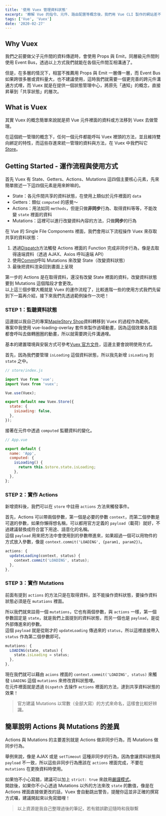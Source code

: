 ```yaml
---
title: '使用 Vuex 管理資料狀態'
excerpt: '瞭解 Vue 的指令、元件、路由配置等概念後，我們用 Vue CLI 製作的網站差不多告一段落了！然而 Vue 生態圈還有一個必備技能是 Vuex，我們現在就來把 Vuex 也加入專案，讓我們的資料狀態可以跨元件同步。'
tags: ['Vue', 'Vuex']
date: '2020-02-27'
---
```


## Why Vuex

我們之前要做父子元件間的資料傳遞時，會使用 Props 與 Emit，同層級元件間則使用 Event Bus，透過以上方式我們就能在各個元件間互相溝通了。

但是，在多層的情況下，相當不推薦用 Props 與 Emit 一層傳一層，而 Event Bus 如果跨很多層或資料量大，也不建議使用，這時我們就需要一個更完善的跨元件溝通方式哩，而 Vuex 就是在提供一個狀態管理中心，將原先「通知」的概念，直接昇華到「共享狀態」的層次。

## What is Vuex

其實 Vuex 的概念簡單來說就是把 Vue 元件裡面的資料或方法移到 Vuex 去做管理。

在這個統一管理的概念下，任何一個元件都能呼叫 Vuex 裡頭的方法，並且維持雙向綁定的特性，而這些存進來統一管理的資料與方法，在 Vuex 中我們叫它[Store](https://vuex.vuejs.org/zh/api/#vuex-store)。

## Getting Started - 運作流程與使用方式

首先 Vuex 有 State、Getters、Actions、Mutations 這四個主要核心元素，先來簡單敘述一下這四個元素是用來幹嘛的。

- State：各元件間共享的資料狀態，在使用上類似於元件裡面的 `data`
- Getters：類似 `computed` 的感覺～
- Actions：用法如同 `methods`，但是只做**非同步**行為、取得資料等等，不能改變 `state` 裡面的資料
- Mutations：這裡可以進行改變資料內容的方法，只做**同步**的行為

在 Vue 的 Single File Components 裡面，我們會用以下流程操作 Vuex 來存取共享的資料狀態：

1. 透過[Dispatch](https://vuex.vuejs.org/zh/api/#dispatch)方法觸發 Actions 裡面的 Function 完成非同步行為，像是去取得遠端資料（透過 AJAX、Axios 呼叫遠端 API）
2. 使用[Commit](https://vuex.vuejs.org/zh/api/#commit)呼叫 Mutations 來改變 State（改變資料狀態）
3. 最後把資料渲染回到畫面上呈現

第一步的 Actions 是在取得資料，還沒有改變 State 裡面的資料，改變資料狀態要到 Mutations 這個階段才會更改。  
以上這三個步驟大概就是 Vuex 的運作流程了，比較進階一些的使用方式我們先留到下一篇再介紹，接下來我們先透過範例操作一次吧！

### STEP 1：監聽資料狀態

這邊就以我自己的專案[MapleStory Shop](https://sealman234.github.io/MapleStoryShopV4/#/index)資料轉移到 Vuex 的過程作為範例。  
專案中我使用 vue-loading-overlay 套件來製作過場動畫，因為這個效果各頁面都會呼叫去做轉圈圈的動畫，所以就需要跨元件溝通哩。

基本的建置環境與安裝方式可參考[Vuex 官方文件](https://vuex.vuejs.org/zh/installation.html)，這邊主要會說明使用方式。

首先，因為我們要管理 `isLoading` 這個資料狀態，所以我先新增 `isLoading` 到 `state` 之中。

```javascript
// store/index.js

import Vue from 'vue';
import Vuex from 'vuex';

Vue.use(Vuex);

export default new Vuex.Store({
  state: {
    isLoading: false,
  },
});
```

接著在元件中透過 `computed` 監聽資料的變化。

```javascript
// App.vue

export default {
  name: 'App',
  computed: {
    isLoading() {
      return this.$store.state.isLoading;
    },
  },
};
```

### STEP 2：實作 Actions

新增資料後，我們可以在 `store` 中註冊 `actions` 方法來觸發事件。

首先，Actions 可以帶兩個參數，第一個是必要的參數 `context`，而第二個參數是可選的參數，如果你懶得想名稱，可以都用官方定義的 `payload`（載荷）就好，不過建議替換成符合當下用途、語意化的名稱。  
這個 `payload` 用來把方法中會使用到的參數帶進來，如果超過一個可以用物件的方式放入參數，像是 `context.commit('LOADING', {param1, param2})`。

```javascript
actions: {
  updateLoading(context, status) {
    context.commit('LOADING', status);
  },
},
```

### STEP 3：實作 Mutations

前面有提到 `actions` 的方法只是在取得資料，並不能操作資料狀態，要操作資料狀態必須是在 `mutations` 裡面。

所以我們就來註冊一個 `mutations`，它也有兩個參數，與 `actions` 一樣，第一個參數固定是 `state`，就是我們上面提到的資料狀態，而另一個也是 `payload`，是從外部傳進來的參數。  
這個 `payload` 就是從剛才的 `updateLoading` 傳過來的 `status`，所以這裡直接帶入 `status` 作為第二個參數即可。

```javascript
mutations: {
  LOADING(state, status) {
    state.isLoading = status;
  },
},
```

現在我們就可以藉由 `acions` 裡面的 `context.commit('LOADING', status)` 來觸發 `LOADING` 這個 `mutations` 來修改資料狀態哩。  
在元件裡面就是透過 `Dispatch` 去操作 `actions` 裡面的方法，達到共享資料狀態的效果！

> 官方建議 Mutations 以常數（全部大寫）的方式來命名，這樣會比較好辨識。

## 簡單說明 Actions 與 Mutations 的差異

Actions 與 Mutations 的主要差別就是 Actions 做非同步行為，而 Mutations 做同步行為。

舉例來說，像是 AJAX 或是 `setTimeout` 這種非同步的行為，因為會讓資料狀態與 `payload` 不一致，所以這些非同步行為應該在 `actions` 裡面完成，不要在 `mutations` 在更換資料時使用。

如果怕不小心寫錯，建議可以加上 `strict: true` 來啟用[嚴謹模式](https://vuex.vuejs.org/zh/api/#strict)。  
開啟後，如果你不小心透過 Mutations 以外的方法來改 `state` 的數值，像是在 Actions 裡面直接做更改的話，Vuex 會自動跳出警告，提醒你這並非正確的撰寫方式囉，建議開起來以免寫錯哩！

> 以上資源是我自己整理過後的筆記，若有錯誤歡迎隨時和我聯繫

